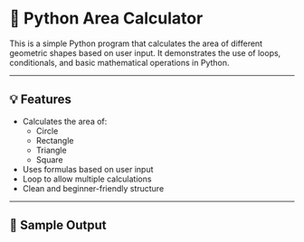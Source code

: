 # 📐 Python Area Calculator

This is a simple Python program that calculates the area of different geometric shapes based on user input. It demonstrates the use of loops, conditionals, and basic mathematical operations in Python.

---

## 💡 Features

- Calculates the area of:
  - Circle
  - Rectangle
  - Triangle
  - Square
- Uses formulas based on user input
- Loop to allow multiple calculations
- Clean and beginner-friendly structure

---

## 🧾 Sample Output

